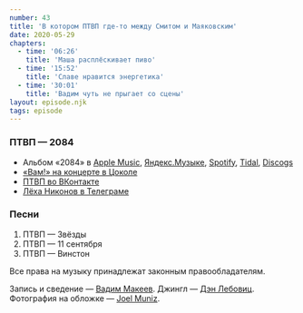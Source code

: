 ```yaml
---
number: 43
title: 'В котором ПТВП где-то между Смитом и Маяковским'
date: 2020-05-29
chapters:
  - time: '06:26'
    title: 'Маша расплёскивает пиво'
  - time: '15:52'
    title: 'Славе нравится энергетика'
  - time: '30:01'
    title: 'Вадим чуть не прыгает со сцены'
layout: episode.njk
tags: episode
---
```


### ПТВП — 2084

- Альбом «2084» в
  [Apple Music](https://music.apple.com/album/1463462193),
  [Яндекс.Музыке](https://music.yandex.ru/album/7532290),
  [Spotify](https://open.spotify.com/album/64pSCHubuXP7wt0mejcv4Z),
  [Tidal](https://tidal.com/browse/album/109268323),
  [Discogs](https://www.discogs.com/master/501437)
- [«Вам!» на концерте в Цоколе](https://vimeo.com/2273294)
- [ПТВП во ВКонтакте](https://vk.com/ptvpspb)
- [Лёха Никонов в Телеграме](https://t.me/lehanikonov)

### Песни

1. ПТВП — Звёзды
2. ПТВП — 11 сентября
3. ПТВП — Винстон

Все права на музыку принадлежат законным правообладателям.

Запись и сведение — [Вадим Макеев](https://twitter.com/pepelsbey).
Джингл — [Дэн Лебовиц](https://www.youtube.com/channel/UC38A5qHrlc_Zgua7vL4b96w).
Фотография на обложке — [Joel Muniz](https://unsplash.com/photos/vTxb__gkE8A).
